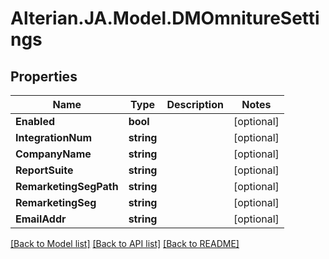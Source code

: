 # Alterian.JA.Model.DMOmnitureSettings

## Properties

Name | Type | Description | Notes
------------ | ------------- | ------------- | -------------
**Enabled** | **bool** |  | [optional] 
**IntegrationNum** | **string** |  | [optional] 
**CompanyName** | **string** |  | [optional] 
**ReportSuite** | **string** |  | [optional] 
**RemarketingSegPath** | **string** |  | [optional] 
**RemarketingSeg** | **string** |  | [optional] 
**EmailAddr** | **string** |  | [optional] 

[[Back to Model list]](../README.md#documentation-for-models) [[Back to API list]](../README.md#documentation-for-api-endpoints) [[Back to README]](../README.md)

